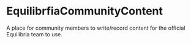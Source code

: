 # EquilibrfiaCommunityContent
A place for community members to write/record content for the official Equilibria team to use. 
